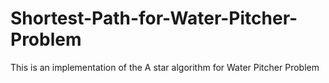# Shortest-Path-for-Water-Pitcher-Problem
This is an implementation of the A star algorithm for Water Pitcher Problem
